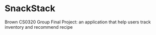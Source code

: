 # SnackStack
Brown CS0320 Group Final Project: an application that help users track inventory and recommend recipe
